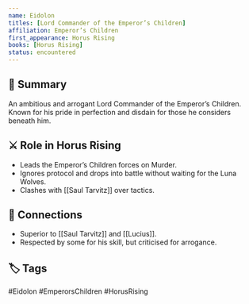 ```yaml
---
name: Eidolon
titles: [Lord Commander of the Emperor’s Children]
affiliation: Emperor’s Children
first_appearance: Horus Rising
books: [Horus Rising]
status: encountered
---
```


## 🧠 Summary
An ambitious and arrogant Lord Commander of the Emperor’s Children. Known for his pride in perfection and disdain for those he considers beneath him.

## ⚔️ Role in Horus Rising
- Leads the Emperor’s Children forces on Murder.
- Ignores protocol and drops into battle without waiting for the Luna Wolves.
- Clashes with [[Saul Tarvitz]] over tactics.

## 🔗 Connections
- Superior to [[Saul Tarvitz]] and [[Lucius]].
- Respected by some for his skill, but criticised for arrogance.

## 🏷︎ Tags
#Eidolon #EmperorsChildren #HorusRising